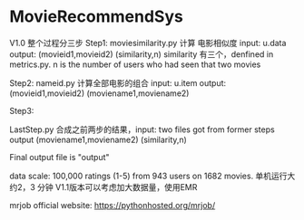 # MovieRecommendSys

V1.0
整个过程分三步
Step1:
moviesimilarity.py 计算 电影相似度 input: u.data output: (movieid1,movieid2) (similarity,n) 
similarity 有三个，denfined in metrics.py. n is the number of users who had seen that two movies

Step2:
nameid.py 计算全部电影的组合 input: u.item output: (movieid1,movieid2) (moviename1,moviename2)

Step3:

LastStep.py 合成之前两步的结果，input: two files got from former steps output (moviename1,moviename2) (similarity,n)

Final output file is "output"

data scale: 100,000 ratings (1-5) from 943 users on 1682 movies. 
单机运行大约2，3 分钟
V1.1版本可以考虑加大数据量，使用EMR

mrjob official website: https://pythonhosted.org/mrjob/
